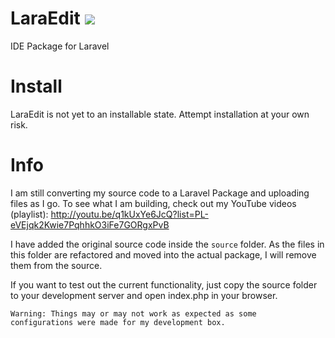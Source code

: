 LaraEdit <img src="https://travis-ci.org/iBourgeois/LaraEdit.svg?branch=master" />
===========

IDE Package for Laravel


Install
=======
<!--
1 - Run the following command inside your Laravel application:

<pre>composer install iBourgeois/LaraEdit</pre>

2 - Add the following service provider to your <code>/app/config/app.php</code> file:

<pre>'iBourgeois\LaraEdit\LaraEditServiceProvider',</pre>
-->

LaraEdit is not yet to an installable state. Attempt installation at your own risk.


Info
====

I am still converting my source code to a Laravel Package and uploading files as I go. To see what I am building, check out my YouTube videos (playlist): http://youtu.be/q1kUxYe6JcQ?list=PL-eVEjqk2Kwie7PqhhkO3iFe7GORgxPvB

I have added the original source code inside the <code>source</code> folder. As the files in this folder are refactored and moved into the actual package, I will remove them from the source. 

If you want to test out the current functionality, just copy the source folder to your development server and open index.php in your browser. 

<code>Warning: Things may or may not work as expected as some configurations were made for my development box.</code>


